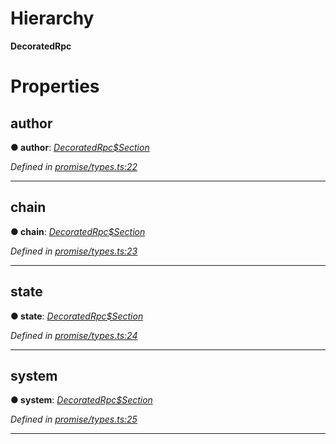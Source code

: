 

# Hierarchy

**DecoratedRpc**

# Properties

<a id="author"></a>

##  author

**● author**: *[DecoratedRpc$Section](_promise_types_.decoratedrpc_section.md)*

*Defined in [promise/types.ts:22](https://github.com/polkadot-js/api/blob/a083a6b/packages/api/src/promise/types.ts#L22)*

___
<a id="chain"></a>

##  chain

**● chain**: *[DecoratedRpc$Section](_promise_types_.decoratedrpc_section.md)*

*Defined in [promise/types.ts:23](https://github.com/polkadot-js/api/blob/a083a6b/packages/api/src/promise/types.ts#L23)*

___
<a id="state"></a>

##  state

**● state**: *[DecoratedRpc$Section](_promise_types_.decoratedrpc_section.md)*

*Defined in [promise/types.ts:24](https://github.com/polkadot-js/api/blob/a083a6b/packages/api/src/promise/types.ts#L24)*

___
<a id="system"></a>

##  system

**● system**: *[DecoratedRpc$Section](_promise_types_.decoratedrpc_section.md)*

*Defined in [promise/types.ts:25](https://github.com/polkadot-js/api/blob/a083a6b/packages/api/src/promise/types.ts#L25)*

___


